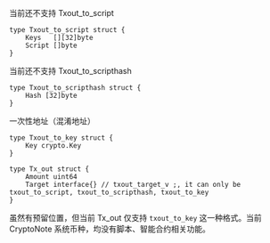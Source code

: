 当前还不支持 Txout\_to\_script

```
type Txout_to_script struct {
    Keys   [][32]byte
    Script []byte
}
```

当前还不支持 Txout\_to\_scripthash

```
type Txout_to_scripthash struct {
    Hash [32]byte
}
```

一次性地址（混淆地址）

```
type Txout_to_key struct {
    Key crypto.Key
}
```

```
type Tx_out struct {
    Amount uint64
    Target interface{} // txout_target_v ;, it can only be  txout_to_script, txout_to_scripthash, txout_to_key
}
```

虽然有预留位置，但当前 Tx\_out 仅支持 `txout_to_key` 这一种格式。当前 CryptoNote 系统币种，均没有脚本、智能合约相关功能。

